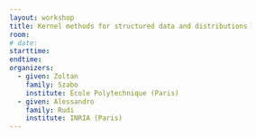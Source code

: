 ```yaml
---
layout: workshop
title: Kernel methods for structured data and distributions
room: 
# date:
starttime: 
endtime: 
organizers:
  - given: Zoltan  
    family: Szabo
    institute: École Polytechnique (Paris)
  - given: Alessandro 
    family: Rudi
    institute: INRIA (Paris)
---
```

